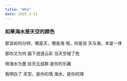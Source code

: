 ```yaml
---
title: "Who"
date: 2025-3-21
---
```

### 如果海水是天空的颜色

那该如何分辨，哪是天，哪是海
哦，你是说
天与海，本是一体

那你又为何
画下道道云彩
当天空褪了色

倚海水为墨
绘天云成群
是你的乐趣

我明白了
天空，是你的情
海水，是你的理

